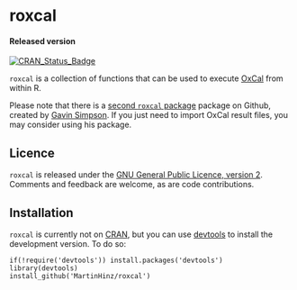 <!-- README.md is generated from README.Rmd. Please edit that file -->
roxcal
======

#### Released version

[![CRAN\_Status\_Badge](http://www.r-pkg.org/badges/version/roxcal)](http://cran.r-project.org/package=roxcal)

`roxcal` is a collection of functions that can be used to execute [OxCal](https://c14.arch.ox.ac.uk) from within R.

Please note that there is a [second `roxcal` package](https://github.com/gavinsimpson/roxcal) package on Github, created by [Gavin Simpson](https://github.com/gavinsimpson). If you just need to import OxCal result files, you may consider using his package.

Licence
-------

`roxcal` is released under the [GNU General Public Licence, version 2](http://www.r-project.org/Licenses/GPL-2). Comments and feedback are welcome, as are code contributions.

Installation
------------

`roxcal` is currently not on [CRAN](http://cran.r-project.org/), but you can use [devtools](http://cran.r-project.org/web/packages/devtools/index.html) to install the development version. To do so:

    if(!require('devtools')) install.packages('devtools')
    library(devtools)
    install_github('MartinHinz/roxcal')
